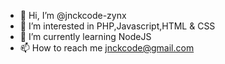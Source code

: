 - 👋 Hi, I’m @jnckcode-zynx
- 👀 I’m interested in PHP,Javascript,HTML & CSS
- 🌱 I’m currently learning NodeJS
- 📫 How to reach me jnckcode@gmail.com

<!---
jnckcode-zynx/jnckcode-zynx is a ✨ special ✨ repository because its `README.md` (this file) appears on your GitHub profile.
You can click the Preview link to take a look at your changes.
--->
